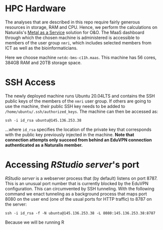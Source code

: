 # HPC Hardware

The analyses that are described in this repo require fairly generous
resources in storage, RAM and CPU. Hence, we perform the calculations
on Naturalis's [Metal as a Service](https://maas.netdc.naturalis.io/MAAS/#/machines)
solution for O&O. The MaaS dashboard through which the chosen machine 
is administered is accessible to members of the user group `nmri`,
which includes selected members from ICT as well as the bioinformaticians.

Here we choose machine `netdc-bms-c11h.maas`. This machine has 56 cores,
384GB RAM and 20TB storage space.

# SSH Access

The newly deployed machine runs Ubuntu 20.04LTS and contains the SSH public
keys of the members of the `nmri` user group. If others are going to use
the machine, their public SSH key needs to be added to `/home/ubuntu/.ssh/authorized_keys`.
The machine can then be accessed as:

    ssh -i id_rsa ubuntu@145.136.253.38

...where `id_rsa` specifies the location of the private key that corresponds
with the public key previously injected in the machine. **Note that connection
attempts only succeed from behind an EduVPN connection authenticated as a Naturalis
member.**

# Accessing _RStudio server_'s port

_RStudio server_ is a webserver process that (by default) listens on
port 8787. This is an unusual port number that is currently blocked by the
EduVPN configuration. This can circumvented by SSH tunneling. With the following
command we enact tunneling as a background process that maps port 8080 on the
user end (one of the usual ports for HTTP traffic) to 8787 on the server:

    ssh -i id_rsa -f -N ubuntu@145.136.253.38 -L 8080:145.136.253.38:8787



Because we will 
be running R
